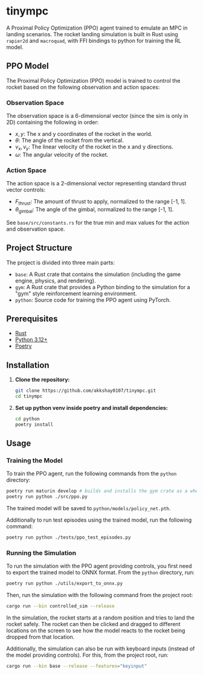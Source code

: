 # tinympc

A Proximal Policy Optimization (PPO) agent trained to emulate an MPC in landing scenarios. The rocket landing simulation is built in Rust using `rapier2d` and `macroquad`, with FFI bindings to python for training the RL model.

## PPO Model

The Proximal Policy Optimization (PPO) model is trained to control the rocket based on the following observation and action spaces:

### Observation Space

The observation space is a 6-dimensional vector (since the sim is only in 2D) containing the following in order:

-	$x, y$: The x and y coordinates of the rocket in the world.
-	$\theta$: The angle of the rocket from the vertical.
-	$v_x, v_y$: The linear velocity of the rocket in the x and y directions.
-	$\omega$: The angular velocity of the rocket.

### Action Space

The action space is a 2-dimensional vector representing standard thrust vector controls:

-	$F_{\text{thrust}}$: The amount of thrust to apply, normalized to the range [-1, 1].
-	$\theta_{\text{gimbal}}$: The angle of the gimbal, normalized to the range [-1, 1].

See `base/src/constants.rs` for the true min and max values for the action and observation space.


## Project Structure

The project is divided into three main parts:

-   `base`: A Rust crate that contains the simulation (including the game engine, physics, and rendering).
-   `gym`: A Rust crate that provides a Python binding to the simulation for a "gym" style reinforcement learning environment.
-   `python`: Source code for training the PPO agent using PyTorch.


## Prerequisites

-   [Rust](https://www.rust-lang.org/tools/install)
-   [Python 3.12+](https://www.python.org/downloads/)
-   [Poetry](https://python-poetry.org/docs/#installation)

## Installation

1.  **Clone the repository:**

    ```bash
    git clone https://github.com/akkshay0107/tinympc.git
    cd tinympc
    ```

2.  **Set up python venv inside poetry and install dependencies:**

    ```bash
    cd python
    poetry install
    ```

## Usage

### Training the Model

To train the PPO agent, run the following commands from the `python` directory:

```bash
poetry run maturin develop # builds and installs the gym crate as a wheel in the venv
poetry run python ./src/ppo.py
```

The trained model will be saved to `python/models/policy_net.pth`.

Additionally to run test episodes using the trained model, run the following command:

```bash
poetry run python ./tests/ppo_test_episodes.py
```

### Running the Simulation

To run the simulation with the PPO agent providing controls, you first need to export the trained model to ONNX format. From the `python` directory, run:

```bash
poetry run python ./utils/export_to_onnx.py
```

Then, run the simulation with the following command from the project root:

```bash
cargo run --bin controlled_sim --release
```

In the simulation, the rocket starts at a random position and tries to land the rocket safely. The rocket can then be clicked and dragged to different locations on the screen to see how the model reacts to the rocket being dropped from that location.

Additionally, the simulation can also be run with keyboard inputs (instead of the model providing controls). For this, from the project root, run:

```bash
cargo run --bin base --release --features="keyinput"
```
